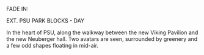 FADE IN:

EXT. PSU PARK BLOCKS - DAY

In the heart of PSU, along the walkway between the new Viking Pavilion and the new Neuberger hall. Two avatars are seen, surrounded by greenery and a few odd shapes floating in mid-air.